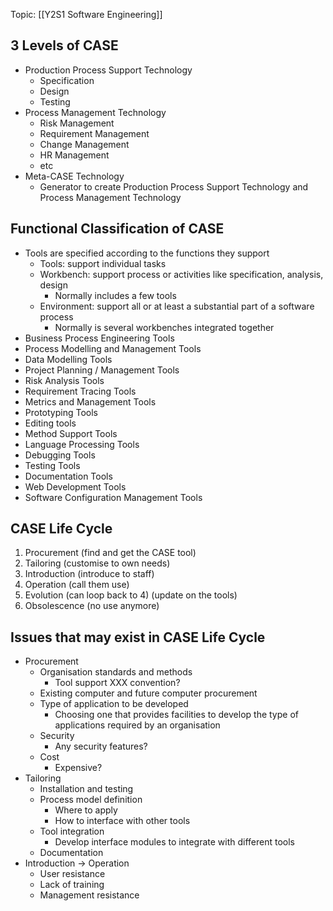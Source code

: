 Topic: [[Y2S1 Software Engineering]]

## 3 Levels of CASE
- Production Process Support Technology
	- Specification
	- Design
	- Testing
- Process Management Technology
	- Risk Management
	- Requirement Management
	- Change Management
	- HR Management
	- etc
- Meta-CASE Technology 
	- Generator to create Production Process Support Technology and Process Management Technology

## Functional Classification of CASE
- Tools are specified according to the functions they support
	- Tools: support individual tasks
	- Workbench: support process or activities like specification, analysis, design
		- Normally includes a few tools
	- Environment: support all or at least a substantial part of a software process
		- Normally is several workbenches integrated together
- Business Process Engineering Tools
- Process Modelling and Management Tools
- Data Modelling Tools
- Project Planning / Management Tools
- Risk Analysis Tools
- Requirement Tracing Tools
- Metrics and Management Tools
- Prototyping Tools
- Editing tools
- Method Support Tools
- Language Processing Tools
- Debugging Tools
- Testing Tools
- Documentation Tools
- Web Development Tools
- Software Configuration Management Tools

## CASE Life Cycle
1. Procurement (find and get the CASE tool)
2. Tailoring (customise to own needs)
3. Introduction (introduce to staff)
4. Operation (call them use)
5. Evolution (can loop back to 4) (update on the tools)
6. Obsolescence (no use anymore)

## Issues that may exist in CASE Life Cycle
- Procurement
	- Organisation standards and methods
		- Tool support XXX convention?
	- Existing computer and future computer procurement
	- Type of application to be developed
		- Choosing one that provides facilities to develop the type of applications required by an organisation
	- Security
		- Any security features?
	- Cost
		- Expensive?
- Tailoring
	- Installation and testing
	- Process model definition
		- Where to apply
		- How to interface with other tools
	- Tool integration
		- Develop interface modules to integrate with different tools
	- Documentation
- Introduction -> Operation
	- User resistance
	- Lack of training
	- Management resistance